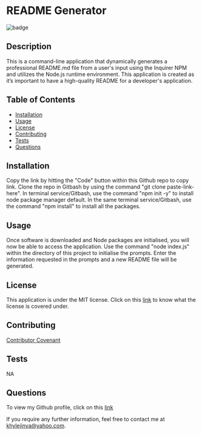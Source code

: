 # README Generator
  ![badge](https://img.shields.io/badge/license-MIT-important)

  ## Description 
  This is a command-line application that dynamically generates a professional README.md file from a user's input using the Inquirer NPM and utilizes the Node.js runtime environment. This application is created as it’s important to have a high-quality README for a developer's application.
  
  ## Table of Contents 
  * [Installation](#installation)
  * [Usage](#usage)
  * [License](#license)
  * [Contributing](#contributing)
  * [Tests](#tests)
  * [Questions](#questions)


  ## Installation
  Copy the link by hitting the "Code" button within this Github repo to copy link. Clone the repo in Gitbash by using the command "git clone paste-link-here". In terminal service/Gitbash, use the command "npm init -y" to install node package manager default. In the same terminal service/Gitbash, use the command "npm install" to install all the packages.
  
  ## Usage
  Once software is downloaded and Node packages are initialised, you will now be able to access the application. Use the command "node index.js" within the directory of this project to initialise the prompts. Enter the information requested in the prompts and a new README file will be generated.
  
  ## License
   This application is under the MIT license. Click on this [link](https://opensource.org/licenses/MIT "MIT License") to know what the license is covered under.
  
  ## Contributing 
  [Contributor Covenant](https://www.contributor-covenant.org/ "Contributor Covenant")

  ## Tests 
  NA

  ## Questions 
  To view my Github profile, click on this [link](https://github.com/khyleflores "https://github.com/khyleflores")

  If you require any further information, feel free to contact me at khylejinya@yahoo.com.

